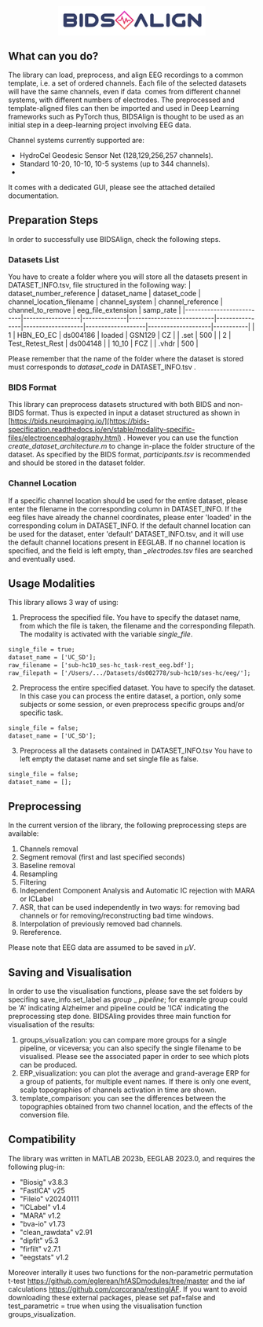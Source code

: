 <img src="logo_wo_white.png"
        alt="Picture"
        width="300"
        style="display: block; margin: 0 auto" />

## What can you do?
The library can load, preprocess, and align EEG recordings to a common template, i.e. a set of ordered channels. Each file of the selected datasets will have the same channels, even if data 
comes from different channel systems, with different numbers of electrodes.
The preprocessed and template-aligned files can then be imported and used in Deep Learning frameworks such as PyTorch thus, BIDSAlign is thought to be used as an initial step in a deep-learning project involving EEG data.


Channel systems currently supported are:
- HydroCel Geodesic Sensor Net (128,129,256,257 channels).
- Standard 10-20, 10-10, 10-5 systems (up to 344 channels).
- 

It comes with a dedicated GUI, please see the attached detailed documentation.

## Preparation Steps
In order to successfully use BIDSAlign, check the following steps.

### Datasets List
You have to create a folder where you will store all the datasets present in DATASET_INFO.tsv, file structured in the following way:
| dataset_number_reference | dataset_name     | dataset_code | channel_location_filename | channel_system | channel_reference | channel_to_remove | eeg_file_extension | samp_rate |
|--------------------------|------------------|--------------|---------------------------|----------------|-------------------|-------------------|--------------------|-----------|
| 1                        | HBN_EO_EC        | ds004186     | loaded                    | GSN129         | CZ                |                   | .set               | 500       |
| 2                        | Test_Retest_Rest | ds004148     |                           | 10_10          | FCZ               |                   | .vhdr              | 500       |

Please remember that the name of the folder where the dataset is stored must corresponds to *dataset_code* in DATASET_INFO.tsv . 

### BIDS Format
This library can preprocess datasets structured with both BIDS and non-BIDS format. Thus is expected in input a dataset structured as shown in [https://bids.neuroimaging.io/](https://bids-specification.readthedocs.io/en/stable/modality-specific-files/electroencephalography.html) .
However you can use the function *create_dataset_architecture.m* to change in-place the folder structure of the dataset.
As specified by the BIDS format, *participants.tsv* is recommended and should be stored in the dataset folder.

### Channel Location
If a specific channel location should be used for the entire dataset, please enter the filename in the corresponding column in DATASET_INFO.
If the eeg files have already the channel coordinates, please enter 'loaded' in the corresponding colum in DATASET_INFO.
If the default channel location can be used for the dataset, enter 'default' DATASET_INFO.tsv, and it will use the default channel locations present in EEGLAB.
If no channel location is specified, and the field is left empty, than *_electrodes.tsv* files are searched and eventually used.

## Usage Modalities
This library allows 3 way of using:
1. Preprocess the specified file.
You have to specify the dataset name, from which the file is taken, the filename and the corresponding filepath. The modality is activated with the variable *single_file*.
```
single_file = true;
dataset_name = ['UC_SD'];
raw_filename = ['sub-hc10_ses-hc_task-rest_eeg.bdf']; 
raw_filepath = ['/Users/.../Datasets/ds002778/sub-hc10/ses-hc/eeg/'];
```
2. Preprocess the entire specified dataset.
You have to specify the dataset. In this case you can process the entire dataset, a portion, only some subjects or some session, or even preprocess specific groups and/or specific task.
```
single_file = false;
dataset_name = ['UC_SD'];
```
3. Preprocess all the datasets contained in DATASET_INFO.tsv
You have to left empty the dataset name and set single file as false.
```
single_file = false;
dataset_name = [];
```

## Preprocessing
In the current version of the library, the following preprocessing steps are available:
1. Channels removal
2. Segment removal (first and last specified seconds)
3. Baseline removal
4. Resampling
5. Filtering
6. Independent Component Analysis and Automatic IC rejection with MARA or ICLabel
7. ASR, that can be used independently in two ways: for removing bad channels or for removing/reconstructing bad time windows.
8. Interpolation of previously removed bad channels.
8. Rereference.

Please note that EEG data are assumed to be saved in $\mu V$.

## Saving and Visualisation
In order to use the visualisation functions, please save the set folders by specifing save_info.set_label as *group* _ *pipeline*; for example group could be 'A' indicating Alzheimer and pipeline could be 'ICA' indicating the preprocessing step done.
BIDSAling provides three main function for visualisation of the results:
1. groups_visualization: you can compare more groups for a single pipeline, or viceversa; you can also specify the single filename to be visualised. Please see the associated paper in order to see which plots can be produced.
2. ERP_visualization: you can plot the average and grand-average ERP for a group of patients, for multiple event names. If there is only one event, scalp topographies of channels activation in time are shown.
3. template_comparison: you can see the differences between the topographies obtained from two channel location, and the effects of the conversion file. 

## Compatibility
The library was written in MATLAB 2023b, EEGLAB 2023.0, and requires the following plug-in:
- "Biosig" v3.8.3
- "FastICA" v25
- "Fileio" v20240111
- "ICLabel" v1.4
- "MARA" v1.2
- "bva-io" v1.73
- "clean_rawdata" v2.91
- "dipfit" v5.3
- "firfilt" v2.7.1
- "eegstats" v1.2

Moreover interally it uses two functions for the non-parametric permutation t-test https://github.com/eglerean/hfASDmodules/tree/master and the iaf calculations https://github.com/corcorana/restingIAF. If you want to avoid downloading these external packages, please set paf=false and test_parametric = true when using the visualisation function groups_visualization.





